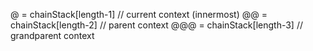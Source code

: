 @ = chainStack[length-1]     // current context (innermost)
@@ = chainStack[length-2]    // parent context
@@@ = chainStack[length-3]   // grandparent context
